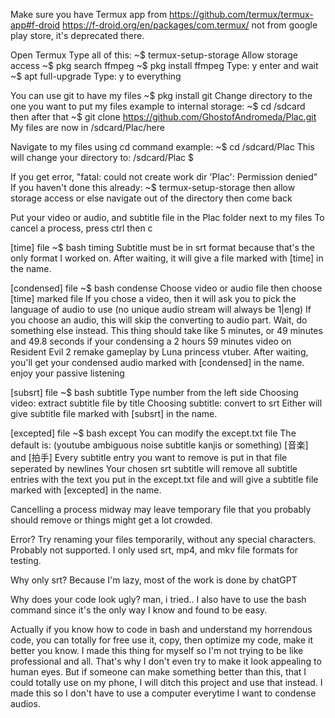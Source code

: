 Make sure you have Termux app from
https://github.com/termux/termux-app#f-droid
https://f-droid.org/en/packages/com.termux/
not from google play store, it's deprecated there.

Open Termux
Type all of this:
~$ termux-setup-storage
Allow storage access
~$ pkg search ffmpeg
~$ pkg install ffmpeg
Type: y
enter and wait
~$ apt full-upgrade
Type: y
to everything

You can use git to have my files
~$ pkg install git
Change directory to the one you want to put my files
example to internal storage:
~$ cd /sdcard
then after that
~$ git clone https://github.com/GhostofAndromeda/Plac.git
My files are now in /sdcard/Plac/here

Navigate to my files using cd command
example:
~$ cd /sdcard/Plac
This will change your directory to:
/sdcard/Plac $

If you get error, "fatal: could not create work dir 'Plac': Permission denied"
If you haven't done this already:
~$ termux-setup-storage then allow storage access
or else navigate out of the directory then come back

Put your video or audio, and subtitle file in the Plac folder next to my files 
To cancel a process, press ctrl then c

[time] file 
~$ bash timing
Subtitle must be in srt format because that's the only format I worked on.
After waiting, it will give a file marked with [time] in the name.

[condensed] file
~$ bash condense
Choose video or audio file
then choose [time] marked file
If you chose a video, then it will ask you to pick the language of audio to use (no unique audio stream will always be 1|eng)
If you choose an audio, this will skip the converting to audio part.
Wait, do something else instead. This thing should take like 5 minutes, or 49 minutes and 49.8 seconds if your condensing a 2 hours 59 minutes video on Resident Evil 2 remake gameplay by Luna princess vtuber.
After waiting, you'll get your condensed audio marked with [condensed] in the name.
enjoy your passive listening 

[subsrt] file
~$ bash subtitle
Type number from the left side
Choosing video: extract subtitle file by title
Choosing subtitle: convert to srt
Either will give subtitle file marked with [subsrt] in the name.

[excepted] file
~$ bash except
You can modify the except.txt file
The default is: (youtube ambiguous noise subtitle kanjis or something)
[音楽] and [拍手]
Every subtitle entry you want to remove is put in that file seperated by newlines
Your chosen srt subtitle will remove all subtitle entries with the text you put in the except.txt file and will give a subtitle file marked with [excepted] in the name.



Cancelling a process midway may leave temporary file that you probably should remove or things might get a lot crowded.

Error?
Try renaming your files temporarily, without any special characters.
Probably not supported. I only used srt, mp4, and mkv file formats for testing.

Why only srt?
Because I'm lazy, most of the work is done by chatGPT

Why does your code look ugly?
man, i tried..
I also have to use the bash command since it's the only way I know and found to be easy.


Actually if you know how to code in bash and understand my horrendous code, you can totally for free use it, copy, then optimize my code, make it better you know.
I made this thing for myself so I'm not trying to be like professional and all. That's why I don't even try to make it look appealing to human eyes.
But if someone can make something better than this, that I could totally use on my phone, I will ditch this project and use that instead.
I made this so I don't have to use a computer everytime I want to condense audios.
